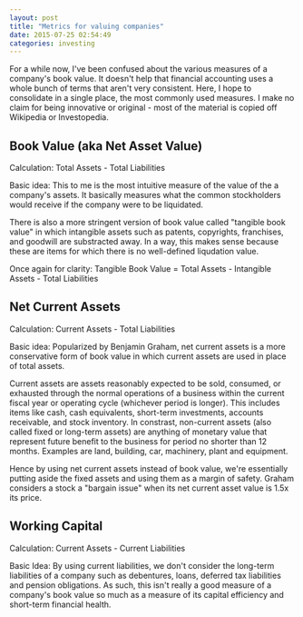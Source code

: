 ```yaml
---
layout: post
title: "Metrics for valuing companies"
date: 2015-07-25 02:54:49
categories: investing
---
```


For a while now, I've been confused about the various measures of a company's book value. It doesn't help that financial accounting uses a whole bunch of terms that aren't very consistent. Here, I hope to consolidate in a single place, the most commonly used measures. I make no claim for being innovative or original - most of the material is copied off Wikipedia or Investopedia.

Book Value (aka Net Asset Value)
--------------------------------
Calculation: Total Assets - Total Liabilities

Basic idea: This to me is the most intuitive measure of the value of the a company's assets. It basically measures what the common stockholders would receive if the company were to be liquidated.

There is also a more stringent version of book value called "tangible book value" in which intangible assets such as patents, copyrights, franchises, and goodwill are substracted away. In a way, this makes sense because these are items for which there is no well-defined liqudation value.

Once again for clarity: Tangible Book Value = Total Assets - Intangible Assets - Total Liabilities

Net Current Assets
------------------
Calculation: Current Assets - Total Liabilities

Basic idea: Popularized by Benjamin Graham, net current assets is a more conservative form of book value in which current assets are used in place of total assets. 

Current assets are assets reasonably expected to be sold, consumed, or exhausted through the normal operations of a business within the current fiscal year or operating cycle (whichever period is longer). This includes items like cash, cash equivalents, short-term investments, accounts receivable, and stock inventory. In constrast, non-current assets (also called fixed or long-term assets) are anything of monetary value that represent future benefit to the business for period no shorter than 12 months. Examples are land, building, car, machinery, plant and equipment.

Hence by using net current assets instead of book value, we're essentially putting aside the fixed assets and using them as a margin of safety. Graham considers a stock a "bargain issue" when its net current asset value is 1.5x its price.

Working Capital
---------------
Calculation: Current Assets - Current Liabilities

Basic Idea: By using current liabilities, we don't consider the long-term liabilities of a company such as debentures, loans, deferred tax liabilities and pension obligations. As such, this isn't really a good measure of a company's book value so much as a measure of its capital efficiency and short-term financial health.
